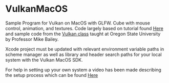 # VulkanMacOS
Sample Program for Vulkan on MacOS with GLFW. Cube with mouse control, animation, and textures. Code largely based on tutorial found [Here](https://vulkan-tutorial.com/) and sample code from the [Vulkan class](http://web.engr.oregonstate.edu/~mjb/vulkan/) taught at Oregon State University by Professor Mike Bailey.

Xcode project must be updated with relevant environment variable paths in scheme manager as well as library and header search paths for your local system with the Vulkan MacOS SDK.

For help in setting up your own system a video has been made describing the setup process which can be found [Here](https://www.youtube.com/watch?v=hDU49h0c_y0&t=24s)
